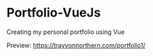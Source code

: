 # Portfolio-VueJs
Creating my personal portfolio using Vue

Preview: https://trayvonnorthern.com/portfolio1/
